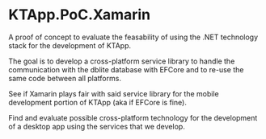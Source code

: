 # KTApp.PoC.Xamarin

A proof of concept to evaluate the feasability of using the .NET technology stack for the development of KTApp.

The goal is to develop a cross-platform service library to handle the communication with the dblite database with EFCore and to re-use the same code between all platforms.

See if Xamarin plays fair with said service library for the mobile development portion of KTApp (aka if EFCore is fine).

Find and evaluate possible cross-platform technology for the development of a desktop app using the services that we develop.